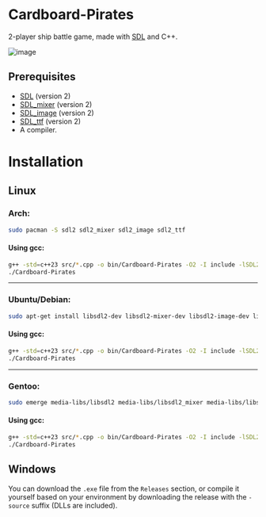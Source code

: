 # Cardboard-Pirates
2-player ship battle game, made with [SDL](https://github.com/libsdl-org/SDL) and C++.

![image](https://github.com/user-attachments/assets/9427135b-6422-48ca-ab22-38e2036a3f70)

## Prerequisites
- [SDL](https://github.com/libsdl-org/SDL) (version 2)
- [SDL_mixer](https://github.com/libsdl-org/SDL_mixer) (version 2)
- [SDL_image](https://github.com/libsdl-org/SDL_image) (version 2)
- [SDL_ttf](https://github.com/libsdl-org/SDL_ttf) (version 2)
- A compiler.

# Installation
## Linux
### Arch:
```bash
sudo pacman -S sdl2 sdl2_mixer sdl2_image sdl2_ttf
```
#### Using gcc:
```bash
g++ -std=c++23 src/*.cpp -o bin/Cardboard-Pirates -O2 -I include -lSDL2 -lSDL2_image -lSDL2_ttf -lSDL2_mixer -ldl && cd bin
./Cardboard-Pirates

```
---
### Ubuntu/Debian:
```bash
sudo apt-get install libsdl2-dev libsdl2-mixer-dev libsdl2-image-dev libsdl2-ttf-dev
```
#### Using gcc:
```bash
g++ -std=c++23 src/*.cpp -o bin/Cardboard-Pirates -O2 -I include -lSDL2 -lSDL2_image -lSDL2_ttf -lSDL2_mixer -ldl && cd bin
./Cardboard-Pirates
```
---

### Gentoo:
```bash
sudo emerge media-libs/libsdl2 media-libs/libsdl2_mixer media-libs/libsdl2_image media-libs/libsdl2_ttf
```
#### Using gcc:
```bash
g++ -std=c++23 src/*.cpp -o bin/Cardboard-Pirates -O2 -I include -lSDL2 -lSDL2_image -lSDL2_ttf -lSDL2_mixer -ldl && cd bin
./Cardboard-Pirates
```
## Windows
You can download the `.exe` file from the `Releases` section, or compile it yourself based on your environment by downloading the release with the `-source` suffix (DLLs are included).

